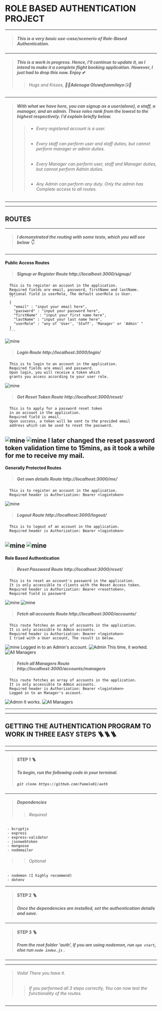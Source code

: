 # **ROLE BASED AUTHENTICATION PROJECT**




---
 
> ##### This is a very basic use-case/scenerio of Role-Based Authentication.
 
---
> ##### This is a work in progress. Hence, I'll continue to update it, as I intend to make it a complete flight booking application. However, I just had to drop this now. Enjoy 💕
>>  ###### *Hugs* and *Kisses*, 💜🤗***Adenuga Oluwafunmilayo***😘💜
---
> ##### With what we have here, you can signup as a user(alone), a staff, a manager, and an admin. These roles rank from the lowest to the highest respectively. I'd explain briefly below.
>> - ###### Every registered account is a user.
>> - ###### Every staff can perform user and staff duties, but cannot perform manager or admin duties.
>> - ###### Every Manager can perform user, staff and Manager duties, but cannot perform Admin duties.
>> - ###### Any Admin can perform any duty. Only the admin has Complete access to all routes.

---
---
## **ROUTES** 
---

> ##### I demonstrated the routing with some tests, which you will see below 👇.
---
#### Public Access Routes
> ##### Signup or Register Route http://localhost:3000/signup/
      This is to register an account in the application. 
      Required fields are email, password, firstName and lastName. 
      Optional field is userRole, The default userRole is User.
      ```
      {
        "email" : "input your email here",
        "password" : "input your password here",
        "firstName" : "input your first name here",
        "lastName" : "input your last name here",
        "userRole" : "any of 'User', 'Staff', 'Manager' or 'Admin' "
      }
      ```
![mine](models/images/signup.jpg) 
> ##### Login Route http://localhost:3000/login/
      This is to login to an account in the application. 
      Required fields are email and password. 
      Upon login, you will receive a token which 
      grants you access according to your user role.
![mine](models/images/login.jpg) 
> ##### Get Reset Token Route http://localhost:3000/reset/
      This is to apply for a password reset token 
      in an account in the application. 
      Required field is email. 
      Upon success, a token will be sent to the provided email 
      address which can be used to reset the password.
![mine](models/images/rat.jpg) 
![mine](models/images/mail.jpg) 
      I later changed the reset password token validation time to 15mins, 
      as it took a while for me to receive my mail.
---
#### Generally Protected Routes
> ##### Get own details Route http://localhost:3000/me/
      This is to register an account in the application. 
      Required header is Authorization: Bearer <logintoken>
![mine](models/images/gpr.jpg) 
> ##### Logout Route http://localhost:3000/logout/
      This is to logout of an account in the application. 
      Required header is Authorization: Bearer <logintoken>
![mine](models/images/logout.jpg)
![mine](models/images/confirmLogout.jpg)
---
#### Role Based Authentication
> ##### Reset Password Route http://localhost:3000/reset/
      This is to reset an account's password in the application. 
      It is only accessible to clients with the Reset Access token.
      Required header is Authorization: Bearer <resettoken>, 
      Required field is password
![mine](models/images/resetPassword.jpg) 
![mine](models/images/confirmPassword.jpg) 
> ##### Fetch all accounts Route http://localhost:3000/accounts/
      This route fetches an array of accounts in the application. 
      It is only accessible to Admin accounts. 
      Required header is Authorization: Bearer <logintoken>
      I tried with a User account, The result is below.
![mine](models/images/rba.jpg) 
      Logged in to an Admin's account.
![Admin](models/images/admin.jpg)
      This time, it worked.
![All Managers](models/images/allAccounts.jpg)
> ##### Fetch all Managers Route http://localhost:3000/accounts/managers
      This route fetches an array of accounts in the application. 
      It is only accessible to Admin accounts. 
      Required header is Authorization: Bearer <logintoken>
      Logged in to an Manager's account.
![Admin](models/images/manager.jpg)
      It works.
![All Managers](models/images/allManagers.jpg)

---
---
## **GETTING THE AUTHENTICATION PROGRAM TO WORK IN THREE EASY STEPS** 🪜🪜🪜
---
---
> #### STEP 1 🪜
> ##### To begin, run the following code in your terminal.
> ##### ``git clone https://github.com/Fumelo01/auth``
 
---

 > ##### Dependencies
  >> ###### *Required*
     - bcryptjs
     - express
     - express-validator
     - jsonwebtoken
     - mongoose
     - nodemailer
  >> ###### *Optional*
     - nodemon (I highly recommend)
     - dotenv
---
> #### STEP 2 🪜
> ##### Once the dependencies are installed, set the authentication details and save. 
 
---
> #### STEP 3 🪜
> ##### From the root folder 'auth', If you are using nodemon, run ```npm start```, else run ```node index.js``` . 
     
---
---
> ###### Voila! There you have it.
>> ###### If you performed all 3 steps correctly, You can now test the functionality of the routes.
     
---
  



